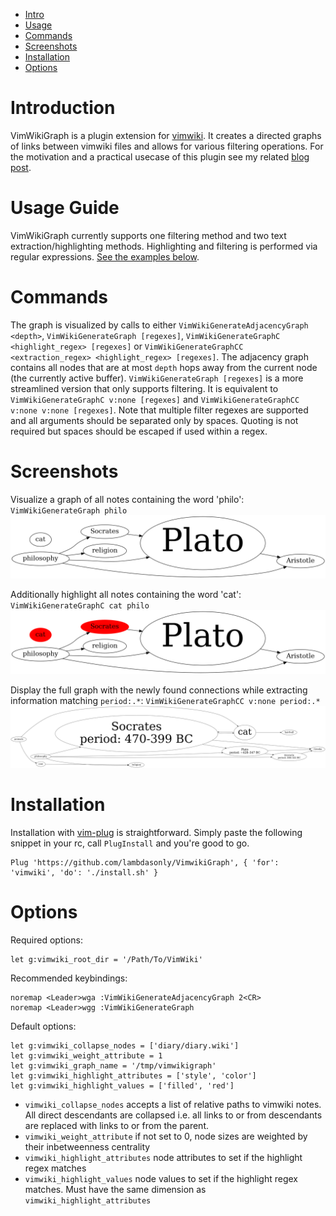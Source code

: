 - [Intro](#introduction)
- [Usage](#usage-guide)
- [Commands](#commands)
- [Screenshots](#screenshots)
- [Installation](#installation)
- [Options](#options)

# Introduction
VimWikiGraph is a plugin extension for [vimwiki](https://github.com/vimwiki/vimwiki). 
It creates a directed graphs of links between vimwiki files and allows for various
filtering operations. For the motivation and a practical usecase of this plugin see
my related [blog post](https://padawansperegrinations.com/2022/06/25/was-socrates-a-cat/).

# Usage Guide
VimWikiGraph currently supports one filtering method and two text extraction/highlighting methods.
Highlighting and filtering is performed via regular expressions. [See the examples below](#screenshots).

# Commands
The graph is visualized by calls to either `VimWikiGenerateAdjacencyGraph <depth>`,
`VimWikiGenerateGraph [regexes]`, `VimWikiGenerateGraphC <highlight_regex> [regexes]`
or `VimWikiGenerateGraphCC <extraction_regex> <highlight_regex> [regexes]`.
The adjacency graph contains all nodes that are at most `depth` hops away from the current node (the
currently active buffer). `VimWikiGenerateGraph [regexes]` is a more streamlined version that only supports
filtering. It is equivalent to `VimWikiGenerateGraphC v:none [regexes]` and
`VimWikiGenerateGraphCC v:none v:none [regexes]`. Note that multiple filter regexes are
supported and all arguments should be separated only by spaces. Quoting is not required but spaces should be
escaped if used within a regex. 

# Screenshots
Visualize a graph of all notes containing the word 'philo': 
`VimWikiGenerateGraph philo`
![basic](screenshots/vimwikigraph2.png)

Additionally highlight all notes containing the word 'cat': 
`VimWikiGenerateGraphC cat philo`
![highlights](screenshots/vimwikigraph3.png)

Display the full graph with the newly found connections while extracting information matching `period:.*`: 
`VimWikiGenerateGraphCC v:none period:.*`
![extraction](screenshots/vimwikigraph5.png)

# Installation
Installation with [vim-plug](https://github.com/junegunn/vim-plug) is straightforward. 
Simply paste the following snippet in your rc, call `PlugInstall` and you're good to go.
```
Plug 'https://github.com/lambdasonly/VimwikiGraph', { 'for': 'vimwiki', 'do': './install.sh' }
```

# Options
Required options:
```
let g:vimwiki_root_dir = '/Path/To/VimWiki'
```

Recommended keybindings:
```
noremap <Leader>wga :VimWikiGenerateAdjacencyGraph 2<CR>
noremap <Leader>wgg :VimWikiGenerateGraph
```

Default options:
```
let g:vimwiki_collapse_nodes = ['diary/diary.wiki']
let g:vimwiki_weight_attribute = 1
let g:vimwiki_graph_name = '/tmp/vimwikigraph'
let g:vimwiki_highlight_attributes = ['style', 'color']
let g:vimwiki_highlight_values = ['filled', 'red']
```
- `vimwiki_collapse_nodes` accepts a list of relative paths to vimwiki notes. 
  All direct descendants are collapsed i.e. all links to or from descendants 
  are replaced with links to or from the parent.
- `vimwiki_weight_attribute` if not set to 0, node sizes are weighted by their inbetweenness centrality
- `vimwiki_highlight_attributes` node attributes to set if the highlight regex matches
- `vimwiki_highlight_values` node values to set if the highlight regex matches. Must have the same dimension
  as `vimwiki_highlight_attributes`

